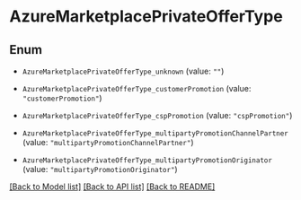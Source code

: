 # AzureMarketplacePrivateOfferType

## Enum


* `AzureMarketplacePrivateOfferType_unknown` (value: `""`)

* `AzureMarketplacePrivateOfferType_customerPromotion` (value: `"customerPromotion"`)

* `AzureMarketplacePrivateOfferType_cspPromotion` (value: `"cspPromotion"`)

* `AzureMarketplacePrivateOfferType_multipartyPromotionChannelPartner` (value: `"multipartyPromotionChannelPartner"`)

* `AzureMarketplacePrivateOfferType_multipartyPromotionOriginator` (value: `"multipartyPromotionOriginator"`)


[[Back to Model list]](../README.md#documentation-for-models) [[Back to API list]](../README.md#documentation-for-api-endpoints) [[Back to README]](../README.md)


